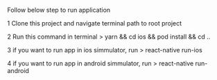 Follow below step to run application 

1 Clone this project and navigate terminal path to root project

2 Run this command in terminal  > yarn && cd ios && pod install && cd ..

3 if you want to run app in ios simmulator, run > react-native run-ios

4 if you want to run app in android simmulator, run > react-native run-android
